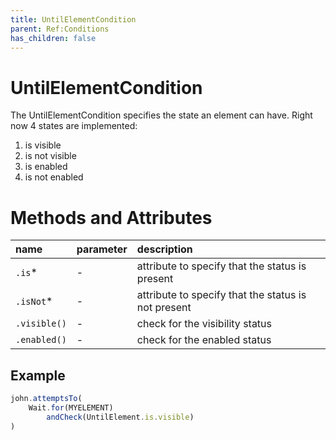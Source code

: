 ```yaml
---
title: UntilElementCondition
parent: Ref:Conditions
has_children: false
---
```


# UntilElementCondition

The UntilElementCondition specifies the state an element can have. Right now 4 states are implemented:

1. is visible
1. is not visible
1. is enabled
1. is not enabled

# Methods and Attributes

| name         | parameter | description                                         |
| :---         | :---      | :---                                                |
| `.is`*        | -         | attribute to specify that the status is present     |
| `.isNot`*     | -         | attribute to specify that the status is not present |
| `.visible()` | -         | check for the visibility status                     |
| `.enabled()` | -         | check for the enabled status                        |

## Example

```typescript
john.attemptsTo(
    Wait.for(MYELEMENT)
        andCheck(UntilElement.is.visible)
)
```

